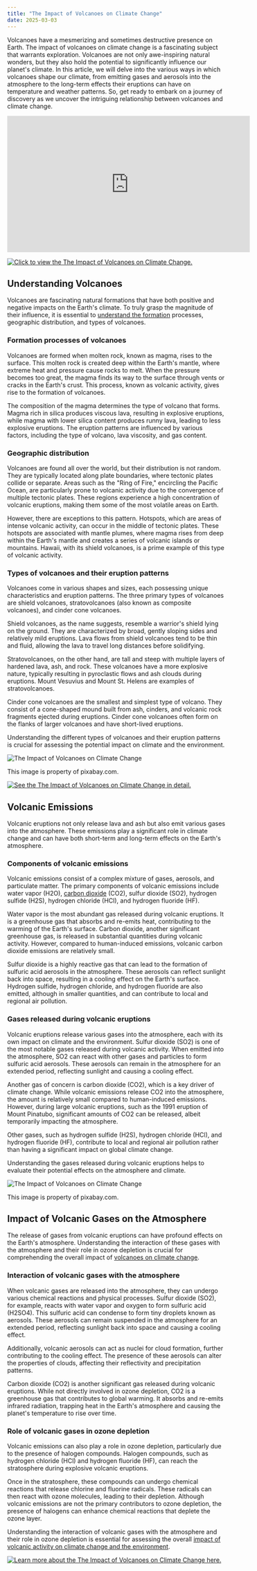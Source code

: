 ```yaml
---
title: "The Impact of Volcanoes on Climate Change"
date: 2025-03-03
---
```


Volcanoes have a mesmerizing and sometimes destructive presence on Earth. The impact of volcanoes on climate change is a fascinating subject that warrants exploration. Volcanoes are not only awe-inspiring natural wonders, but they also hold the potential to significantly influence our planet's climate. In this article, we will delve into the various ways in which volcanoes shape our climate, from emitting gases and aerosols into the atmosphere to the long-term effects their eruptions can have on temperature and weather patterns. So, get ready to embark on a journey of discovery as we uncover the intriguing relationship between volcanoes and climate change.

<iframe width="560" height="315" src="https://www.youtube.com/embed/7zoycrMusK4" frameborder="0" allow="accelerometer; autoplay; encrypted-media; gyroscope; picture-in-picture" allowfullscreen></iframe>

  

[![Click to view the The Impact of Volcanoes on Climate Change.](images/visit-official-website-deep-orange-45-20.png "Click to view the The Impact of Volcanoes on Climate Change.")](https://www.hawaiitours.com/?ref=poolboy17 "Click to view the The Impact of Volcanoes on Climate Change.")

## Understanding Volcanoes

Volcanoes are fascinating natural formations that have both positive and negative impacts on the Earth's climate. To truly grasp the magnitude of their influence, it is essential to [understand the formation](https://magmamatters.com/understanding-volcanic-formation-a-comprehensive-guide/ "Understanding Volcanic Formation: A Comprehensive Guide") processes, geographic distribution, and types of volcanoes.

### Formation processes of volcanoes

Volcanoes are formed when molten rock, known as magma, rises to the surface. This molten rock is created deep within the Earth's mantle, where extreme heat and pressure cause rocks to melt. When the pressure becomes too great, the magma finds its way to the surface through vents or cracks in the Earth's crust. This process, known as volcanic activity, gives rise to the formation of volcanoes.

The composition of the magma determines the type of volcano that forms. Magma rich in silica produces viscous lava, resulting in explosive eruptions, while magma with lower silica content produces runny lava, leading to less explosive eruptions. The eruption patterns are influenced by various factors, including the type of volcano, lava viscosity, and gas content.

### Geographic distribution

Volcanoes are found all over the world, but their distribution is not random. They are typically located along plate boundaries, where tectonic plates collide or separate. Areas such as the "Ring of Fire," encircling the Pacific Ocean, are particularly prone to volcanic activity due to the convergence of multiple tectonic plates. These regions experience a high concentration of volcanic eruptions, making them some of the most volatile areas on Earth.

However, there are exceptions to this pattern. Hotspots, which are areas of intense volcanic activity, can occur in the middle of tectonic plates. These hotspots are associated with mantle plumes, where magma rises from deep within the Earth's mantle and creates a series of volcanic islands or mountains. Hawaii, with its shield volcanoes, is a prime example of this type of volcanic activity.

### Types of volcanoes and their eruption patterns

Volcanoes come in various shapes and sizes, each possessing unique characteristics and eruption patterns. The three primary types of volcanoes are shield volcanoes, stratovolcanoes (also known as composite volcanoes), and cinder cone volcanoes.

Shield volcanoes, as the name suggests, resemble a warrior's shield lying on the ground. They are characterized by broad, gently sloping sides and relatively mild eruptions. Lava flows from shield volcanoes tend to be thin and fluid, allowing the lava to travel long distances before solidifying.

Stratovolcanoes, on the other hand, are tall and steep with multiple layers of hardened lava, ash, and rock. These volcanoes have a more explosive nature, typically resulting in pyroclastic flows and ash clouds during eruptions. Mount Vesuvius and Mount St. Helens are examples of stratovolcanoes.

Cinder cone volcanoes are the smallest and simplest type of volcano. They consist of a cone-shaped mound built from ash, cinders, and volcanic rock fragments ejected during eruptions. Cinder cone volcanoes often form on the flanks of larger volcanoes and have short-lived eruptions.

Understanding the different types of volcanoes and their eruption patterns is crucial for assessing the potential impact on climate and the environment.

![The Impact of Volcanoes on Climate Change](images/the-impact-of-volcanoes-on-climate-change-1024x786.png "The Impact of Volcanoes on Climate Change")

This image is property of pixabay.com.

[![See the The Impact of Volcanoes on Climate Change in detail.](images/visit-official-website-light-pink-6.png "See the The Impact of Volcanoes on Climate Change in detail.")](https://www.hawaiitours.com/?ref=poolboy17 "See the The Impact of Volcanoes on Climate Change in detail.")

## Volcanic Emissions

Volcanic eruptions not only release lava and ash but also emit various gases into the atmosphere. These emissions play a significant role in climate change and can have both short-term and long-term effects on the Earth's atmosphere.

### Components of volcanic emissions

Volcanic emissions consist of a complex mixture of gases, aerosols, and particulate matter. The primary components of volcanic emissions include water vapor (H2O), [carbon dioxide](https://magmamatters.com/the-art-and-science-of-volcano-monitoring/ "The Art and Science of Volcano Monitoring") (CO2), sulfur dioxide (SO2), hydrogen sulfide (H2S), hydrogen chloride (HCl), and hydrogen fluoride (HF).

Water vapor is the most abundant gas released during volcanic eruptions. It is a greenhouse gas that absorbs and re-emits heat, contributing to the warming of the Earth's surface. Carbon dioxide, another significant greenhouse gas, is released in substantial quantities during volcanic activity. However, compared to human-induced emissions, volcanic carbon dioxide emissions are relatively small.

Sulfur dioxide is a highly reactive gas that can lead to the formation of sulfuric acid aerosols in the atmosphere. These aerosols can reflect sunlight back into space, resulting in a cooling effect on the Earth's surface. Hydrogen sulfide, hydrogen chloride, and hydrogen fluoride are also emitted, although in smaller quantities, and can contribute to local and regional air pollution.

### Gases released during volcanic eruptions

Volcanic eruptions release various gases into the atmosphere, each with its own impact on climate and the environment. Sulfur dioxide (SO2) is one of the most notable gases released during volcanic activity. When emitted into the atmosphere, SO2 can react with other gases and particles to form sulfuric acid aerosols. These aerosols can remain in the atmosphere for an extended period, reflecting sunlight and causing a cooling effect.

Another gas of concern is carbon dioxide (CO2), which is a key driver of climate change. While volcanic emissions release CO2 into the atmosphere, the amount is relatively small compared to human-induced emissions. However, during large volcanic eruptions, such as the 1991 eruption of Mount Pinatubo, significant amounts of CO2 can be released, albeit temporarily impacting the atmosphere.

Other gases, such as hydrogen sulfide (H2S), hydrogen chloride (HCl), and hydrogen fluoride (HF), contribute to local and regional air pollution rather than having a significant impact on global climate change.

Understanding the gases released during volcanic eruptions helps to evaluate their potential effects on the atmosphere and climate.

![The Impact of Volcanoes on Climate Change](images/the-impact-of-volcanoes-on-climate-change-1-1024x576.jpg "The Impact of Volcanoes on Climate Change")

This image is property of pixabay.com.

## Impact of Volcanic Gases on the Atmosphere

The release of gases from volcanic eruptions can have profound effects on the Earth's atmosphere. Understanding the interaction of these gases with the atmosphere and their role in ozone depletion is crucial for comprehending the overall impact of [volcanoes on climate change](https://magmamatters.com/geothermal-energy-and-its-volcanic-origins/ "Geothermal Energy and Its Volcanic Origins").

### Interaction of volcanic gases with the atmosphere

When volcanic gases are released into the atmosphere, they can undergo various chemical reactions and physical processes. Sulfur dioxide (SO2), for example, reacts with water vapor and oxygen to form sulfuric acid (H2SO4). This sulfuric acid can condense to form tiny droplets known as aerosols. These aerosols can remain suspended in the atmosphere for an extended period, reflecting sunlight back into space and causing a cooling effect.

Additionally, volcanic aerosols can act as nuclei for cloud formation, further contributing to the cooling effect. The presence of these aerosols can alter the properties of clouds, affecting their reflectivity and precipitation patterns.

Carbon dioxide (CO2) is another significant gas released during volcanic eruptions. While not directly involved in ozone depletion, CO2 is a greenhouse gas that contributes to global warming. It absorbs and re-emits infrared radiation, trapping heat in the Earth's atmosphere and causing the planet's temperature to rise over time.

### Role of volcanic gases in ozone depletion

Volcanic emissions can also play a role in ozone depletion, particularly due to the presence of halogen compounds. Halogen compounds, such as hydrogen chloride (HCl) and hydrogen fluoride (HF), can reach the stratosphere during explosive volcanic eruptions.

Once in the stratosphere, these compounds can undergo chemical reactions that release chlorine and fluorine radicals. These radicals can then react with ozone molecules, leading to their depletion. Although volcanic emissions are not the primary contributors to ozone depletion, the presence of halogens can enhance chemical reactions that deplete the ozone layer.

Understanding the interaction of volcanic gases with the atmosphere and their role in ozone depletion is essential for assessing the overall [impact of volcanic activity on climate change and the environment](https://magmamatters.com/the-environmental-impact-of-volcanic-eruptions-2/ "The Environmental Impact of Volcanic Eruptions").

[![Learn more about the The Impact of Volcanoes on Climate Change here.](images/visit-official-website-amber-8-24.png "Learn more about the The Impact of Volcanoes on Climate Change here.")](https://www.hawaiitours.com/?ref=poolboy17 "Learn more about the The Impact of Volcanoes on Climate Change here.")

